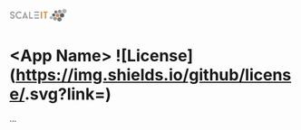<img src="https://raw.githubusercontent.com/ScaleIT-Org/media-ressources/master/logo/scaleit-logo.png" width="20%"/>

# \<App Name\> ![License](https://img.shields.io/github/license/<link>.svg?link=<github license link>)
  
  
  ...
